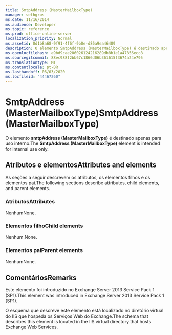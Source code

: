 ```yaml
---
title: SmtpAddress (MasterMailboxType)
manager: sethgros
ms.date: 11/16/2014
ms.audience: Developer
ms.topic: reference
ms.prod: office-online-server
localization_priority: Normal
ms.assetid: 0d1b8a68-9f91-4f6f-9b0e-d86a9ea46489
description: O elemento SmtpAddress (MasterMailboxType) é destinado apenas para uso interno.
ms.openlocfilehash: a9bd9cae206026124216289db8b1e1a47856ecc8
ms.sourcegitcommit: 88ec988f2bb67c1866d06b361615f3674a24e795
ms.translationtype: MT
ms.contentlocale: pt-BR
ms.lasthandoff: 06/03/2020
ms.locfileid: "44467260"
---
```

# <a name="smtpaddress-mastermailboxtype"></a><span data-ttu-id="60568-103">SmtpAddress (MasterMailboxType)</span><span class="sxs-lookup"><span data-stu-id="60568-103">SmtpAddress (MasterMailboxType)</span></span>

<span data-ttu-id="60568-104">O elemento **smtpAddress (MasterMailboxType)** é destinado apenas para uso interno.</span><span class="sxs-lookup"><span data-stu-id="60568-104">The **SmtpAddress (MasterMailboxType)** element is intended for internal use only.</span></span> 

## <a name="attributes-and-elements"></a><span data-ttu-id="60568-105">Atributos e elementos</span><span class="sxs-lookup"><span data-stu-id="60568-105">Attributes and elements</span></span>

<span data-ttu-id="60568-106">As seções a seguir descrevem os atributos, os elementos filhos e os elementos pai.</span><span class="sxs-lookup"><span data-stu-id="60568-106">The following sections describe attributes, child elements, and parent elements.</span></span>
  
### <a name="attributes"></a><span data-ttu-id="60568-107">Atributos</span><span class="sxs-lookup"><span data-stu-id="60568-107">Attributes</span></span>

<span data-ttu-id="60568-108">Nenhum</span><span class="sxs-lookup"><span data-stu-id="60568-108">None.</span></span>
  
### <a name="child-elements"></a><span data-ttu-id="60568-109">Elementos filho</span><span class="sxs-lookup"><span data-stu-id="60568-109">Child elements</span></span>

<span data-ttu-id="60568-110">Nenhum.</span><span class="sxs-lookup"><span data-stu-id="60568-110">None.</span></span>
  
### <a name="parent-elements"></a><span data-ttu-id="60568-111">Elementos pai</span><span class="sxs-lookup"><span data-stu-id="60568-111">Parent elements</span></span>

<span data-ttu-id="60568-112">Nenhum</span><span class="sxs-lookup"><span data-stu-id="60568-112">None.</span></span>
  
## <a name="remarks"></a><span data-ttu-id="60568-113">Comentários</span><span class="sxs-lookup"><span data-stu-id="60568-113">Remarks</span></span>

<span data-ttu-id="60568-114">Este elemento foi introduzido no Exchange Server 2013 Service Pack 1 (SP1).</span><span class="sxs-lookup"><span data-stu-id="60568-114">This element was introduced in Exchange Server 2013 Service Pack 1 (SP1).</span></span>
  
<span data-ttu-id="60568-115">O esquema que descreve este elemento está localizado no diretório virtual do IIS que hospeda os Serviços Web do Exchange.</span><span class="sxs-lookup"><span data-stu-id="60568-115">The schema that describes this element is located in the IIS virtual directory that hosts Exchange Web Services.</span></span>
  

